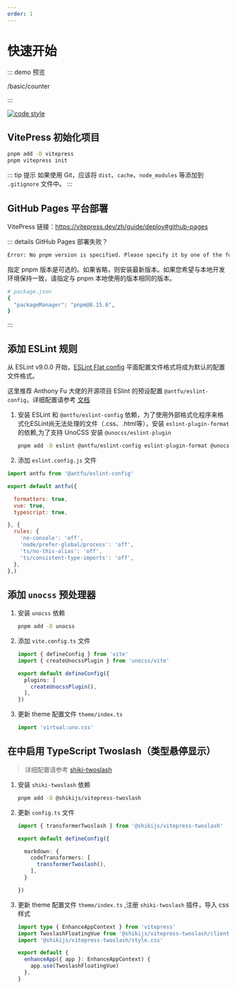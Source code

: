 ```yaml
---
order: 1
---
```


# 快速开始

::: demo 预览

/basic/counter

:::

[![code style](https://antfu.me/badge-code-style.svg)](https://github.com/antfu/eslint-config)

## VitePress 初始化项目

```sh
pnpm add -D vitepress
pnpm vitepress init
```

::: tip 提示
如果使用 Git，应该将 `dist`、`cache`、`node_modules` 等添加到 `.gitignore` 文件中。
:::

## GitHub Pages 平台部署

VitePress 链接：<https://vitepress.dev/zh/guide/deploy#github-pages>

::: details GitHub Pages 部署失败？

```sh
Error: No pnpm version is specified. Please specify it by one of the following ways: - in the GitHub Action config with the key "version" - in the package.json with the key "packageManager" - in the environment variable "PNPM_VERSION"
```

指定 pnpm 版本是可选的。如果省略，则安装最新版本。如果您希望与本地开发环境保持一致，请指定与 pnpm 本地使用的版本相同的版本。

```sh
# package.json
{
  "packageManager": "pnpm@8.15.6",
}
```

:::

## 添加 ESLint 规则

从 ESLint v9.0.0 开始，[ESLint Flat config](https://eslint.org/docs/latest/use/configure/configuration-files) 平面配置文件格式将成为默认的配置文件格式。

这里推荐 Anthony Fu 大佬的开源项目 ESlint 的预设配置 `@antfu/eslint-config`，详细配置请参考 [文档](https://github.com/antfu/eslint-config)

1. 安装 ESLint 和 `@antfu/eslint-config` 依赖，为了使用外部格式化程序来格式化ESLint尚无法处理的文件（.css、.html等），安装 `eslint-plugin-format` 的依赖,为了支持 UnoCSS 安装 `@unocss/eslint-plugin`

   ```sh
   pnpm add -D eslint @antfu/eslint-config eslint-plugin-format @unocss/eslint-plugin
   ```

2. 添加 `eslint.config.js` 文件

```js
import antfu from '@antfu/eslint-config'

export default antfu({

  formatters: true,
  vue: true,
  typescript: true,

}, {
  rules: {
    'no-console': 'off',
    'node/prefer-global/process': 'off',
    'ts/no-this-alias': 'off',
    'ts/consistent-type-imports': 'off',
  },
},)
```

## 添加 `unocss` 预处理器

1. 安装 `unocss` 依赖

   ```sh
   pnpm add -D unocss
   ```

2. 添加 `vite.config.ts` 文件

   ```ts
   import { defineConfig } from 'vite'
   import { createUnocssPlugin } from 'unocss/vite'

   export default defineConfig({
     plugins: [
       createUnocssPlugin(),
     ],
   })
   ```

3. 更新 theme 配置文件 `theme/index.ts`

   ```ts
   import 'virtual:uno.css'
   ```

## 在中启用 TypeScript Twoslash（类型悬停显示）

> 详细配置请参考 [shiki-twoslash](https://shiki-zh-docs.vercel.app/)

1. 安装 `shiki-twoslash` 依赖

   ```sh
   pnpm add -D @shikijs/vitepress-twoslash
   ```

2. 更新 `config.ts` 文件

   ```ts
   import { transformerTwoslash } from '@shikijs/vitepress-twoslash'

   export default defineConfig({

     markdown: {
       codeTransformers: [
         transformerTwoslash(),
       ],
     }

   })
   ```

3. 更新 theme 配置文件 `theme/index.ts` ,注册 `shiki-twoslash` 插件，导入 css 样式

   ```ts
   import type { EnhanceAppContext } from 'vitepress'
   import TwoslashFloatingVue from '@shikijs/vitepress-twoslash/client'
   import '@shikijs/vitepress-twoslash/style.css'

   export default {
     enhanceApp({ app }: EnhanceAppContext) {
       app.use(TwoslashFloatingVue)
     },
   }
   ```
